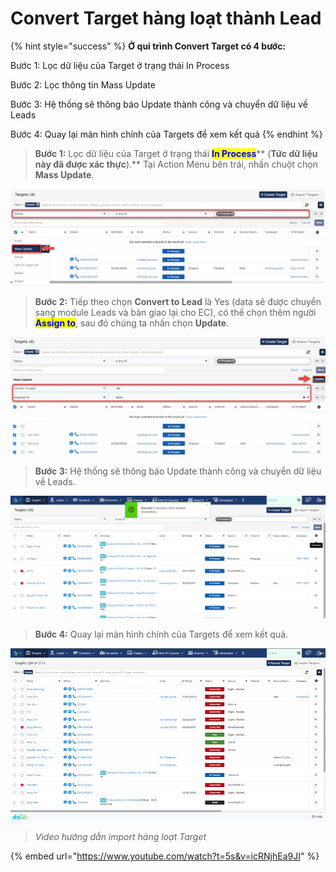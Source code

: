 # Convert Target hàng loạt thành Lead

{% hint style="success" %}
**Ở qui trình Convert Target có 4 bước:**

Bước 1: Lọc dữ liệu của Target ở trạng thái In Process

Bước 2: Lọc thông tin Mass Update

Bước 3: Hệ thống sẽ thông báo Update thành công và chuyển dữ liệu về Leads

Bước 4: Quay lại màn hình chính của Targets để xem kết quả
{% endhint %}

> **Bước 1:** Lọc dữ liệu của Target ở trạng thái <mark style="color:blue;">**In Process**</mark>** (**Tức dữ liệu này đã được xác thực**).** Tại Action Menu bên trái, nhấn chuột chọn **Mass Update**.

![](<../../../.gitbook/assets/image (115) (1) (1).png>)

> **Bước 2:** Tiếp theo chọn **Convert to Lead** là Yes (data sẽ được chuyển sang module Leads và bàn giao lại cho EC), có thể chọn thêm người <mark style="color:blue;">**Assign to**</mark>, sau đó chúng ta nhấn chọn **Update**.

![](../../../.gitbook/assets/import3.jpg)

> **Bước 3:** Hệ thống sẽ thông báo Update thành công và chuyển dữ liệu về Leads.

![](<../../../.gitbook/assets/image (108).png>)

> **Bước 4:** Quay lại màn hình chính của Targets để xem kết quả.

![](<../../../.gitbook/assets/image (112) (1) (1) (1).png>)

> _Video hướng dẫn import  hàng loạt Target_

{% embed url="https://www.youtube.com/watch?t=5s&v=icRNjhEa9JI" %}
